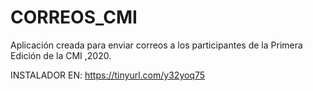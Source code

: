 # CORREOS_CMI
Aplicación creada para enviar correos a los participantes de la Primera Edición de la CMI ,2020.

INSTALADOR EN: https://tinyurl.com/y32yoq75
